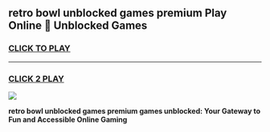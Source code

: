 
## retro bowl unblocked games premium Play Online 👋 Unblocked Games
<h3>
<a href="https://premium.freeplayer.one?title=retro_bowl_unblocked_games_premium&ref=19F">CLICK TO PLAY</a></h3>
<hr>

<h3>
<a href="https://premium.freeplayer.one?title=retro_bowl_unblocked_games_premium&ref=19F">CLICK 2 PLAY</a>
  
</h3>

<a href="https://premium.freeplayer.one?title=retro_bowl_unblocked_games_premium&ref=19F"><img src="https://clearcache.store/games.png"></a>


**retro bowl unblocked games premium games unblocked: Your Gateway to Fun and Accessible Online Gaming**

